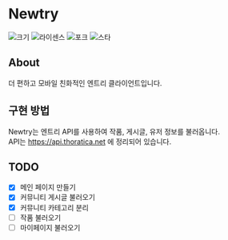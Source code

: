 # Newtry
![크기](https://img.shields.io/github/repo-size/thoratica/Newtry?label=%ED%81%AC%EA%B8%B0&style=flat-square)
![라이센스](https://img.shields.io/github/license/thoratica/Newtry?label=%EB%9D%BC%EC%9D%B4%EC%84%BC%EC%8A%A4&style=flat-square)
![포크](https://img.shields.io/github/forks/thoratica/Newtry?label=%ED%8F%AC%ED%81%AC&style=flat-square)
![스타](https://img.shields.io/github/stars/thoratica/Newtry?label=%EC%8A%A4%ED%83%80&style=flat-square)

## About
더 편하고 모바일 친화적인 엔트리 클라이언트입니다.

## 구현 방법
Newtry는 엔트리 API를 사용하여 작품, 게시글, 유저 정보를 불러옵니다.  
API는 https://api.thoratica.net 에 정리되어 있습니다.

## TODO

 - [x] 메인 페이지 만들기
 - [x] 커뮤니티 게시글 불러오기
 - [x] 커뮤니티 카테고리 분리
 - [ ] 작품 불러오기
 - [ ] 마이페이지 불러오기
